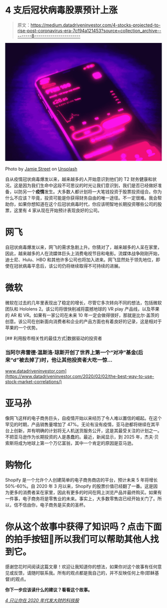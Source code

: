 # 4 支后冠状病毒股票预计上涨

> 原文：<https://medium.datadriveninvestor.com/4-stocks-projected-to-rise-post-coronavirus-era-7cf94a121453?source=collection_archive---------8----------------------->

![](img/59a60f3cdb5b4698b491d32902734cd2.png)

Photo by [Jamie Street](https://unsplash.com/@jamie452?utm_source=unsplash&utm_medium=referral&utm_content=creditCopyText) on [Unsplash](https://unsplash.com/s/photos/stocks?utm_source=unsplash&utm_medium=referral&utm_content=creditCopyText)

自从疫情冠状病毒爆发以来，越来越多的人开始意识到他们的 T2 财务健康和状况。这是因为我们生命中这段不可思议的时光让我们意识到，我们是否已经做好准备，以防另一个**疫情**发生。大多数人都计划将一大笔钱投资于股票投资组合。你为什么不应该？毕竟，投资可能是你获得财务自由的唯一途径。不一定很难。我会帮助你，如果你想知道在这个后冠状病毒时代，你应该明智地长期投资哪些公司的股票，这里有 4 家从现在开始预计表现良好的公司。

# 网飞

自冠状病毒爆发以来，网飞的需求急剧上升。你猜对了，越来越多的人呆在家里，因此，越来越多的人在流媒体巨头上消费电视节目和电影。流媒体战争刚刚开始，迪士尼、Hulu、HBO 和其他许多公司也将加入进来。网飞显然处于领先地位，即使在冠状病毒平息后，该公司仍将继续取得不可持续的进展。

# 微软

微软在过去的几年里表现出了稳定的增长，尽管它多次转向不同的想法，包括微软团队和 Hololens 2。该公司将很快削减将震撼地球的 VR play 产品线，以及苹果的 AR 和 VR。如果有一家公司在未来 10 年一定会做得很好，那就是比尔·盖茨的创意。该公司在创新面向消费者和企业的产品方面也有着良好的记录，这是相对于苹果的一个优势。

[](https://www.datadriveninvestor.com/2020/02/02/the-best-way-to-use-stock-market-correlations/) [## 利用股市相关性的最佳方式|数据驱动的投资者

### 当阿尔弗雷德·温斯洛·琼斯开创了世界上第一个“对冲”基金(后来“d”被去掉了)时，他让其他投资者大吃一惊…

www.datadriveninvestor.com](https://www.datadriveninvestor.com/2020/02/02/the-best-way-to-use-stock-market-correlations/) 

# 亚马孙

像网飞这样的电子商务巨头，自疫情开始以来经历了令人难以置信的崛起。在这个罕见的时期，产品销售量增加了 47%。无论有没有疫情，亚马逊都将继续在其平台上创新，并有明确的计划将无人机送货服务公开，这是其最受关注的计划之一。不把亚马逊作为长期投资的人是愚蠢的。最近，新闻显示，到 2025 年，杰夫·贝索斯将成为地球上第一个万亿富翁，其中一个肯定的原因是亚马逊。

# 购物化

Shopify 是一个允许个人创建简单的电子商务商店的平台，预计未来 5 年将增长 50%-60%。自 2020 年 3 月以来，Shopify 的股票价值已经翻了一番。这是因为更多的消费者呆在家里，因此有更多的时间在网上浏览产品并最终购买。如果有一件事，电子商务将是零售业的未来。事实上，大多数零售店已经开始关门了。所以，信不信由你，电子商务是买卖的圣杯。

# 你从这个故事中获得了知识吗？点击下面的拍手按钮👏所以我们可以帮助其他人找到它。

感谢您花时间阅读这篇文章！欢迎让我知道你的想法，如果你对这个故事有任何意见或反馈，请随时联系我。所有的观点都是我自己的，并不反映任何上帝(耶稣基督)的观点。

**你下一步应该读什么的建议？看看这个故事。**

[*4 只让你在 2020 年代发大财的科技股*](https://medium.com/datadriveninvestor/4-tech-stocks-that-will-make-you-a-fortune-in-the-2020s-b85571b39479)